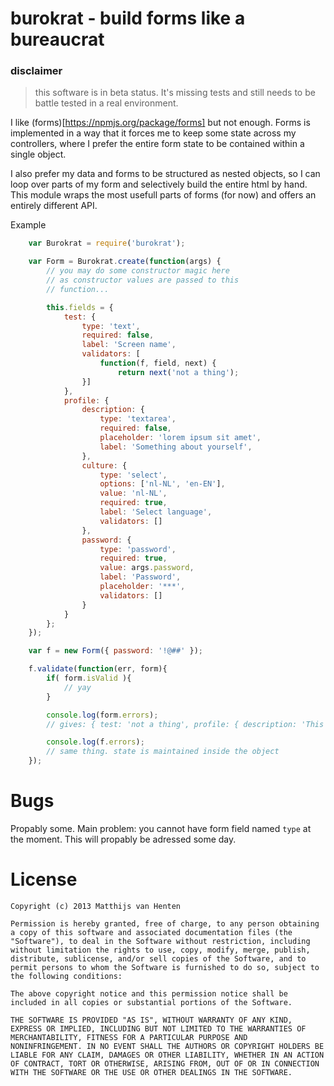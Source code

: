 burokrat - build forms like a bureaucrat
========================================

### disclaimer

> this software is in beta status. It's missing tests and still needs to be battle
> tested in a real environment.

I like (forms)[https://npmjs.org/package/forms] but not enough. Forms is implemented
in a way that it forces me to keep some state across my controllers, where I prefer
the entire form state to be contained within a single object.

I also prefer my data and forms to be structured as nested objects, so I can loop
over parts of my form and selectively build the entire html by hand. This module
wraps the most usefull parts of forms (for now) and offers an entirely different
API.

Example

```javascript
    var Burokrat = require('burokrat');

    var Form = Burokrat.create(function(args) {
        // you may do some constructor magic here
        // as constructor values are passed to this
        // function...

        this.fields = {
            test: {
                type: 'text',
                required: false,
                label: 'Screen name',
                validators: [
                    function(f, field, next) {
                        return next('not a thing');
                }]
            },
            profile: {
                description: {
                    type: 'textarea',
                    required: false,
                    placeholder: 'lorem ipsum sit amet',
                    label: 'Something about yourself',
                },
                culture: {
                    type: 'select',
                    options: ['nl-NL', 'en-EN'],
                    value: 'nl-NL',
                    required: true,
                    label: 'Select language',
                    validators: []
                },
                password: {
                    type: 'password',
                    required: true,
                    value: args.password,
                    label: 'Password',
                    placeholder: '***',
                    validators: []
                }
            }
        };
    });

    var f = new Form({ password: '!@##' });

    f.validate(function(err, form){
        if( form.isValid ){
            // yay
        }

        console.log(form.errors);
        // gives: { test: 'not a thing', profile: { description: 'This field is required.' }}

        console.log(f.errors);
        // same thing. state is maintained inside the object
    });
```

Bugs
====
Propably some. Main problem: you cannot have form field named `type` at the
moment. This will propably be adressed some day.

License
=======

    Copyright (c) 2013 Matthijs van Henten

    Permission is hereby granted, free of charge, to any person obtaining
    a copy of this software and associated documentation files (the
    "Software"), to deal in the Software without restriction, including
    without limitation the rights to use, copy, modify, merge, publish,
    distribute, sublicense, and/or sell copies of the Software, and to
    permit persons to whom the Software is furnished to do so, subject to
    the following conditions:

    The above copyright notice and this permission notice shall be
    included in all copies or substantial portions of the Software.

    THE SOFTWARE IS PROVIDED "AS IS", WITHOUT WARRANTY OF ANY KIND,
    EXPRESS OR IMPLIED, INCLUDING BUT NOT LIMITED TO THE WARRANTIES OF
    MERCHANTABILITY, FITNESS FOR A PARTICULAR PURPOSE AND
    NONINFRINGEMENT. IN NO EVENT SHALL THE AUTHORS OR COPYRIGHT HOLDERS BE
    LIABLE FOR ANY CLAIM, DAMAGES OR OTHER LIABILITY, WHETHER IN AN ACTION
    OF CONTRACT, TORT OR OTHERWISE, ARISING FROM, OUT OF OR IN CONNECTION
    WITH THE SOFTWARE OR THE USE OR OTHER DEALINGS IN THE SOFTWARE.

